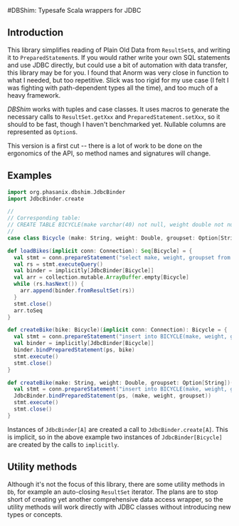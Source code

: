 #DBShim: Typesafe Scala wrappers for JDBC

## Introduction

This library simplifies reading of Plain Old Data from `ResultSet`s, and writing 
it to `PreparedStatement`s.  If you would rather write your own SQL statements 
and use JDBC directly, but could use a bit of automation with data transfer, 
this library may be for you. I found that Anorm was very close in function 
to what I needed, but too repetitive. Slick was too rigid for my use case 
(I felt I was fighting with path-dependent types all the time), and too
much of a heavy framework.

*DBShim* works with tuples and case classes. It uses macros to generate the 
necessary calls to `ResultSet.getXxx` and `PreparedStatement.setXxx`, so it 
should to be fast, though I haven't benchmarked yet. Nullable columns are 
represented as `Option`s.

This version is a first cut -- there is a lot of work to be done on the ergonomics
of the API, so method names and signatures will change.

## Examples

```scala
import org.phasanix.dbshim.JdbcBinder
import JdbcBinder.create

//
// Corresponding table: 
// CREATE TABLE BICYCLE(make varchar(40) not null, weight double not null, groupset varchar(40) null);
//
case class Bicycle (make: String, weight: Double, groupset: Option[String])

def loadBikes(implicit conn: Connection): Seq[Bicycle] = {
  val stmt = conn.prepareStatement("select make, weight, groupset from BICYCLE")
  val rs = stmt.executeQuery()
  val binder = implicitly[JdbcBinder[Bicycle]]
  val arr = collection.mutable.ArrayBuffer.empty[Bicycle]
  while (rs.hasNext()) {
    arr.append(binder.fromResultSet(rs))
  }
  stmt.close()
  arr.toSeq
}

def createBike(bike: Bicycle)(implicit conn: Connection): Bicycle = {
  val stmt = conn.prepareStatement("insert into BICYCLE(make, weight, groupset) values(?,?,?)")
  val binder = implicitly[JdbcBinder[Bicycle]]
  binder.bindPreparedStatement(ps, bike)
  stmt.execute()
  stmt.close()
}

def createBike(make: String, weight: Double, groupset: Option[String])(implicit conn: Connection): Bicycle = {
  val stmt = conn.prepareStatement("insert into BICYCLE(make, weight, groupset) values(?,?,?)")
  JdbcBinder.bindPreparedStatement(ps, (make, weight, groupset))
  stmt.execute()
  stmt.close()
}
```

Instances of `JdbcBinder[A]` are created a call to `JdbcBinder.create[A]`. This 
is implicit, so in the above example two instances of `JdbcBinder[Bicycle]` are
created by the calls to `implicitly`.

## Utility methods
Although it's not the focus of this library, there are some utility methods in `Db`, for 
example an auto-closing `ResultSet` iterator. The plans are to stop short of creating
yet another comprehensive data access wrapper, so the utility methods will work directly
with JDBC classes without introducing new types or concepts.